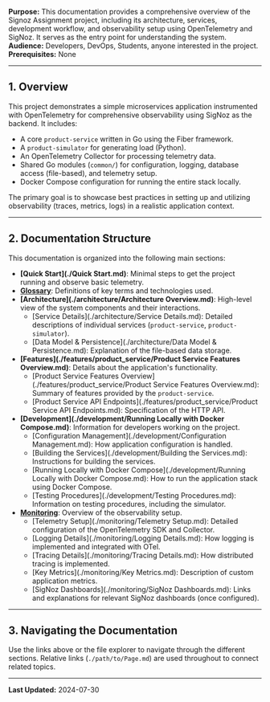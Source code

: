 **Purpose:** This documentation provides a comprehensive overview of the Signoz Assignment project, including its architecture, services, development workflow, and observability setup using OpenTelemetry and SigNoz. It serves as the entry point for understanding the system.
**Audience:** Developers, DevOps, Students, anyone interested in the project.
**Prerequisites:** None

---

## 1. Overview

This project demonstrates a simple microservices application instrumented with OpenTelemetry for comprehensive observability using SigNoz as the backend. It includes:
*   A core `product-service` written in Go using the Fiber framework.
*   A `product-simulator` for generating load (Python).
*   An OpenTelemetry Collector for processing telemetry data.
*   Shared Go modules (`common/`) for configuration, logging, database access (file-based), and telemetry setup.
*   Docker Compose configuration for running the entire stack locally.

The primary goal is to showcase best practices in setting up and utilizing observability (traces, metrics, logs) in a realistic application context.

---

## 2. Documentation Structure

This documentation is organized into the following main sections:

*   **[Quick Start](./Quick Start.md)**: Minimal steps to get the project running and observe basic telemetry.
*   **[Glossary](./Glossary.md)**: Definitions of key terms and technologies used.
*   **[Architecture](./architecture/Architecture Overview.md)**: High-level view of the system components and their interactions.
    *   [Service Details](./architecture/Service Details.md): Detailed descriptions of individual services (`product-service`, `product-simulator`).
    *   [Data Model & Persistence](./architecture/Data Model & Persistence.md): Explanation of the file-based data storage.
*   **[Features](./features/product_service/Product Service Features Overview.md)**: Details about the application's functionality.
    *   [Product Service Features Overview](./features/product_service/Product Service Features Overview.md): Summary of features provided by the `product-service`.
    *   [Product Service API Endpoints](./features/product_service/Product Service API Endpoints.md): Specification of the HTTP API.
*   **[Development](./development/Running Locally with Docker Compose.md)**: Information for developers working on the project.
    *   [Configuration Management](./development/Configuration Management.md): How application configuration is handled.
    *   [Building the Services](./development/Building the Services.md): Instructions for building the services.
    *   [Running Locally with Docker Compose](./development/Running Locally with Docker Compose.md): How to run the application stack using Docker Compose.
    *   [Testing Procedures](./development/Testing Procedures.md): Information on testing procedures, including the simulator.
*   **[Monitoring](./monitoring/README.md)**: Overview of the observability setup.
    *   [Telemetry Setup](./monitoring/Telemetry Setup.md): Detailed configuration of the OpenTelemetry SDK and Collector.
    *   [Logging Details](./monitoring/Logging Details.md): How logging is implemented and integrated with OTel.
    *   [Tracing Details](./monitoring/Tracing Details.md): How distributed tracing is implemented.
    *   [Key Metrics](./monitoring/Key Metrics.md): Description of custom application metrics.
    *   [SigNoz Dashboards](./monitoring/SigNoz Dashboards.md): Links and explanations for relevant SigNoz dashboards (once configured).

---

## 3. Navigating the Documentation

Use the links above or the file explorer to navigate through the different sections. Relative links (`./path/to/Page.md`) are used throughout to connect related topics.

---

**Last Updated:** 2024-07-30
